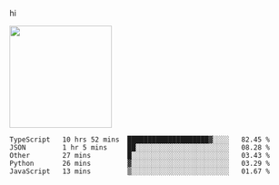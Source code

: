hi

<img height="180em" src="https://github-readme-stats.vercel.app/api?username=AProductiveNerd&show_icons=true&hide_border=true&&count_private=true&include_all_commits=true" />

<!--START_SECTION:waka-->
```text
TypeScript   10 hrs 52 mins  ████████████████████▓░░░░   82.45 % 
JSON         1 hr 5 mins     ██░░░░░░░░░░░░░░░░░░░░░░░   08.28 % 
Other        27 mins         █░░░░░░░░░░░░░░░░░░░░░░░░   03.43 % 
Python       26 mins         ▓░░░░░░░░░░░░░░░░░░░░░░░░   03.29 % 
JavaScript   13 mins         ▒░░░░░░░░░░░░░░░░░░░░░░░░   01.67 % 
```
<!--END_SECTION:waka-->
